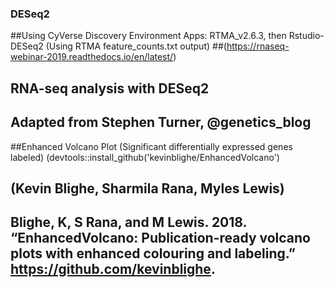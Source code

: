 ### DESeq2
##Using CyVerse Discovery Environment Apps: RTMA_v2.6.3, then Rstudio-DESeq2 (Using RTMA feature_counts.txt output)
##(https://rnaseq-webinar-2019.readthedocs.io/en/latest/)


## RNA-seq analysis with DESeq2
## Adapted from Stephen Turner, @genetics_blog

##Enhanced Volcano Plot (Significant differentially expressed genes labeled) (devtools::install_github('kevinblighe/EnhancedVolcano')
## (Kevin Blighe, Sharmila Rana, Myles Lewis)
## Blighe, K, S Rana, and M Lewis. 2018. “EnhancedVolcano: Publication-ready volcano plots with enhanced colouring and labeling.” https://github.com/kevinblighe.
